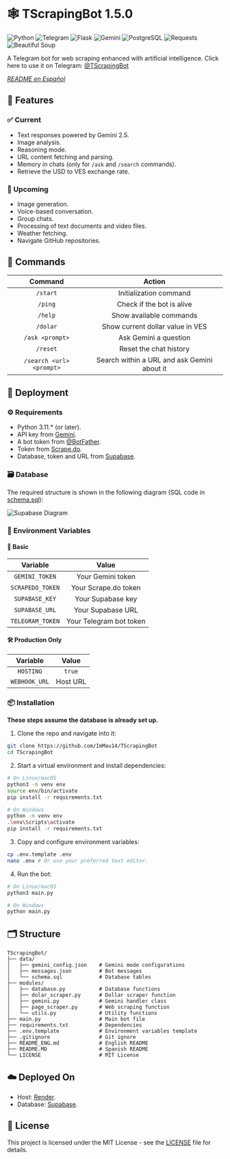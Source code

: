 # 🕸 TScrapingBot 1.5.0

![Python](https://img.shields.io/badge/Python-001f2d?style=for-the-badge\&logo=python)
![Telegram](https://img.shields.io/badge/Telegram-041453?style=for-the-badge\&logo=telegram\&logoColor=046dac)
![Flask](https://img.shields.io/badge/Flask-010101?style=for-the-badge\&logo=flask)
![Gemini](https://img.shields.io/badge/Gemini-00436b?style=for-the-badge\&logo=googlegemini\&logoColor=white)
![PostgreSQL](https://img.shields.io/badge/PostgreSQL-27273e?style=for-the-badge\&logo=postgresql)
![Requests](https://img.shields.io/badge/Requests-white?style=for-the-badge\&logo=python\&logoColor=black)
![Beautiful Soup](https://img.shields.io/badge/Beautiful%20Soup-black?style=for-the-badge\&logo=python\&logoColor=white)

A Telegram bot for web scraping enhanced with artificial intelligence. Click here to use it on Telegram: [@TScrapingBot](https://t.me/TScrapingBot)

*[README en Español](./README.MD)*

## 🌟 Features

### ✅ Current

* Text responses powered by Gemini 2.5.
* Image analysis.
* Reasoning mode.
* URL content fetching and parsing.
* Memory in chats (only for `/ask` and `/search` commands).
* Retrieve the USD to VES exchange rate.

### 🔮 Upcoming

* Image generation.
* Voice-based conversation.
* Group chats.
* Processing of text documents and video files.
* Weather fetching.
* Navigate GitHub repositories.

## 📜 Commands

|          Command         |                    Action                   |
| :----------------------: | :-----------------------------------------: |
|         `/start`         |            Initialization command           |
|          `/ping`         |          Check if the bot is alive          |
|          `/help`         |           Show available commands           |
|         `/dolar`         |       Show current dollar value in VES      |
|      `/ask <prompt>`     |            Ask Gemini a question            |
|         `/reset`         |           Reset the chat history            |
| `/search <url> <prompt>` | Search within a URL and ask Gemini about it |

## 🚀 Deployment

### ⚙️ Requirements

* Python 3.11.* (or later).
* API key from [Gemini](https://ai.google.dev/).
* A bot token from [@BotFather](https://t.me/BotFather).
* Token from [Scrape.do](https://scrape.do/).
* Database, token and URL from [Supabase](https://supabase.com).

### 🗃️ Database

The required structure is shown in the following diagram (SQL code in [schema.sql](data/schema.sql)):

![Supabase Diagram](https://files.catbox.moe/a1xva7.png)

### 🔐 Environment Variables

#### 🧱 Basic

|     Variable     |          Value          |
| :--------------: | :---------------------: |
|  `GEMINI_TOKEN`  |    Your Gemini token    |
| `SCRAPEDO_TOKEN` |   Your Scrape.do token  |
|  `SUPABASE_KEY`  |    Your Supabase key    |
|  `SUPABASE_URL`  |    Your Supabase URL    |
| `TELEGRAM_TOKEN` | Your Telegram bot token |

#### 🛠️ Production Only

|    Variable   |   Value  |
| :-----------: | :------: |
|   `HOSTING`   |  `true`  |
| `WEBHOOK_URL` | Host URL |

### 📦 Installation

**These steps assume the database is already set up.**

1. Clone the repo and navigate into it:

```bash
git clone https://github.com/ImMau14/TScrapingBot
cd TScrapingBot
```

2. Start a virtual environment and install dependencies:

```bash
# On Linux/macOS
python3 -m venv env
source env/bin/activate
pip install -r requirements.txt
```

```bash
# On Windows
python -m venv env
.\env\Scripts\activate
pip install -r requirements.txt
```

3. Copy and configure environment variables:

```bash
cp .env.template .env
nano .env # Or use your preferred text editor.
```

4. Run the bot:

```bash
# On Linux/macOS
python3 main.py
```

```bash
# On Windows
python main.py
```

## 🗂 Structure

```
TScrapingBot/
├── data/
│   ├── gemini_config.json    # Gemini mode configurations
│   ├── messages.json         # Bot messages
│   └── schema.sql            # Database tables
├── modules/
│   ├── database.py           # Database functions
│   ├── dolar_scraper.py      # Dollar scraper function
│   ├── gemini.py             # Gemini handler class
│   ├── page_scraper.py       # Web scraping function
│   └── utils.py              # Utility functions
├── main.py                   # Main bot file
├── requirements.txt          # Dependencies
├── .env.template             # Environment variables template
├── .gitignore                # Git ignore
├── README_ENG.md             # English README
├── README.MD                 # Spanish README
└── LICENSE                   # MIT License
```

## ☁️ Deployed On

* Host: [Render](https://render.com).
* Database: [Supabase](https://supabase.com).

## 📜 License

This project is licensed under the MIT License - see the [LICENSE](LICENSE) file for details.
